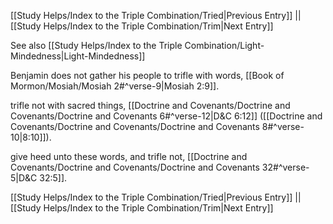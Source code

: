 [[Study Helps/Index to the Triple Combination/Tried|Previous Entry]]  ||  [[Study Helps/Index to the Triple Combination/Trim|Next Entry]]

 See also [[Study Helps/Index to the Triple Combination/Light-Mindedness|Light-Mindedness]]

 Benjamin does not gather his people to trifle with words, [[Book of Mormon/Mosiah/Mosiah 2#^verse-9|Mosiah 2:9]].

 trifle not with sacred things, [[Doctrine and Covenants/Doctrine and Covenants/Doctrine and Covenants 6#^verse-12|D&C 6:12]] ([[Doctrine and Covenants/Doctrine and Covenants/Doctrine and Covenants 8#^verse-10|8:10]]).

 give heed unto these words, and trifle not, [[Doctrine and Covenants/Doctrine and Covenants/Doctrine and Covenants 32#^verse-5|D&C 32:5]].

[[Study Helps/Index to the Triple Combination/Tried|Previous Entry]]  ||  [[Study Helps/Index to the Triple Combination/Trim|Next Entry]]